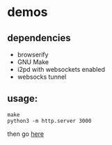 # demos

## dependencies

* browserify
* GNU Make
* i2pd with websockets enabled
* websocks tunnel

## usage:

    make
    python3 -m http.server 3000

then go [here](http://127.0.0.1:3000/)
